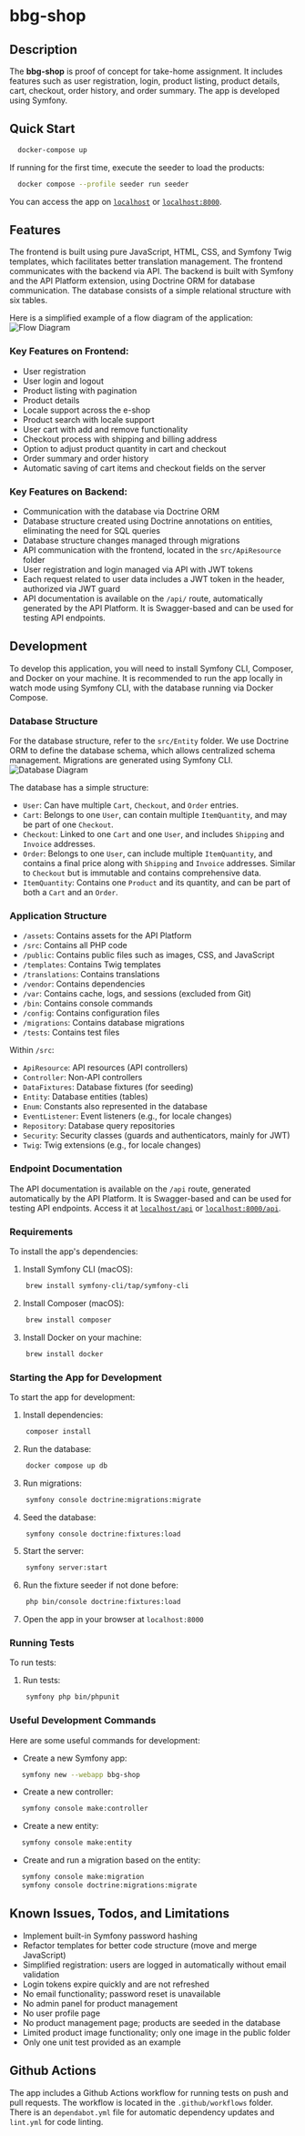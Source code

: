 
# bbg-shop

## Description
The **bbg-shop** is proof of concept for take-home assignment. It includes features such as user registration, login, product listing, product details, cart, checkout, order history, and order summary. The app is developed using Symfony.

## Quick Start

```bash
  docker-compose up
```

If running for the first time, execute the seeder to load the products:

```bash
  docker compose --profile seeder run seeder
```

You can access the app on [`localhost`](http://localhost) or [`localhost:8000`](http://localhost:8000).

## Features
The frontend is built using pure JavaScript, HTML, CSS, and Symfony Twig templates, which facilitates better translation management. The frontend communicates with the backend via API. The backend is built with Symfony and the API Platform extension, using Doctrine ORM for database communication. The database consists of a simple relational structure with six tables.

Here is a simplified example of a flow diagram of the application:
![Flow Diagram](/public/images/diagram.svg)

### Key Features on Frontend:
- User registration
- User login and logout
- Product listing with pagination
- Product details
- Locale support across the e-shop
- Product search with locale support
- User cart with add and remove functionality
- Checkout process with shipping and billing address
- Option to adjust product quantity in cart and checkout
- Order summary and order history
- Automatic saving of cart items and checkout fields on the server

### Key Features on Backend:
- Communication with the database via Doctrine ORM
- Database structure created using Doctrine annotations on entities, eliminating the need for SQL queries
- Database structure changes managed through migrations
- API communication with the frontend, located in the `src/ApiResource` folder
- User registration and login managed via API with JWT tokens
- Each request related to user data includes a JWT token in the header, authorized via JWT guard
- API documentation is available on the `/api/` route, automatically generated by the API Platform. It is Swagger-based and can be used for testing API endpoints.

## Development
To develop this application, you will need to install Symfony CLI, Composer, and Docker on your machine. It is recommended to run the app locally in watch mode using Symfony CLI, with the database running via Docker Compose.

### Database Structure
For the database structure, refer to the `src/Entity` folder. We use Doctrine ORM to define the database schema, which allows centralized schema management. Migrations are generated using Symfony CLI.
![Database Diagram](/public/images/db.svg)

The database has a simple structure:
- `User`: Can have multiple `Cart`, `Checkout`, and `Order` entries.
- `Cart`: Belongs to one `User`, can contain multiple `ItemQuantity`, and may be part of one `Checkout`.
- `Checkout`: Linked to one `Cart` and one `User`, and includes `Shipping` and `Invoice` addresses.
- `Order`: Belongs to one `User`, can include multiple `ItemQuantity`, and contains a final price along with `Shipping` and `Invoice` addresses. Similar to `Checkout` but is immutable and contains comprehensive data.
- `ItemQuantity`: Contains one `Product` and its quantity, and can be part of both a `Cart` and an `Order`.

### Application Structure

- `/assets`: Contains assets for the API Platform
- `/src`: Contains all PHP code
- `/public`: Contains public files such as images, CSS, and JavaScript
- `/templates`: Contains Twig templates
- `/translations`: Contains translations
- `/vendor`: Contains dependencies
- `/var`: Contains cache, logs, and sessions (excluded from Git)
- `/bin`: Contains console commands
- `/config`: Contains configuration files
- `/migrations`: Contains database migrations
- `/tests`: Contains test files

Within `/src`:
- `ApiResource`: API resources (API controllers)
- `Controller`: Non-API controllers
- `DataFixtures`: Database fixtures (for seeding)
- `Entity`: Database entities (tables)
- `Enum`: Constants also represented in the database
- `EventListener`: Event listeners (e.g., for locale changes)
- `Repository`: Database query repositories
- `Security`: Security classes (guards and authenticators, mainly for JWT)
- `Twig`: Twig extensions (e.g., for locale changes)

### Endpoint Documentation
The API documentation is available on the `/api` route, generated automatically by the API Platform. It is Swagger-based and can be used for testing API endpoints. Access it at [`localhost/api`](http://localhost/api) or [`localhost:8000/api`](http://localhost:8000/api).

### Requirements
To install the app's dependencies:

1. Install Symfony CLI (macOS):

```bash
    brew install symfony-cli/tap/symfony-cli
```

2. Install Composer (macOS):

```bash
    brew install composer
```

3. Install Docker on your machine:

```bash
    brew install docker
```

### Starting the App for Development
To start the app for development:

1. Install dependencies:

```bash
    composer install
```

2. Run the database:

```bash
    docker compose up db
```

3. Run migrations:

```bash
    symfony console doctrine:migrations:migrate
```

4. Seed the database:

```bash
    symfony console doctrine:fixtures:load
```

5. Start the server:

```bash
    symfony server:start
```

6. Run the fixture seeder if not done before:

```bash
    php bin/console doctrine:fixtures:load
```

7. Open the app in your browser at `localhost:8000`

### Running Tests
To run tests:

1. Run tests:

```bash
    symfony php bin/phpunit
```

### Useful Development Commands
Here are some useful commands for development:

- Create a new Symfony app:

```bash
   symfony new --webapp bbg-shop
```

- Create a new controller:

```bash
   symfony console make:controller
```

- Create a new entity:

```bash
   symfony console make:entity
```

- Create and run a migration based on the entity:

```bash
   symfony console make:migration
   symfony console doctrine:migrations:migrate
```

## Known Issues, Todos, and Limitations
- Implement built-in Symfony password hashing
- Refactor templates for better code structure (move and merge JavaScript)
- Simplified registration: users are logged in automatically without email validation
- Login tokens expire quickly and are not refreshed
- No email functionality; password reset is unavailable
- No admin panel for product management
- No user profile page
- No product management page; products are seeded in the database
- Limited product image functionality; only one image in the public folder
- Only one unit test provided as an example

## Github Actions
The app includes a Github Actions workflow for running tests on push and pull requests. The workflow is located in the `.github/workflows` folder.
There is an `dependabot.yml` file for automatic dependency updates and `lint.yml` for code linting.
